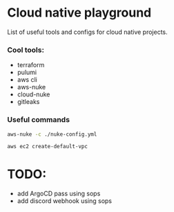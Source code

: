 # Cloud native playground

List of useful tools and configs for cloud native projects.

### Cool tools:

-   terraform
-   pulumi
-   aws cli
-   aws-nuke
-   cloud-nuke
-   gitleaks

### Useful commands

```sh
aws-nuke -c ./nuke-config.yml
```

```sh
aws ec2 create-default-vpc
```

# TODO:

-   add ArgoCD pass using sops
-   add discord webhook using sops
